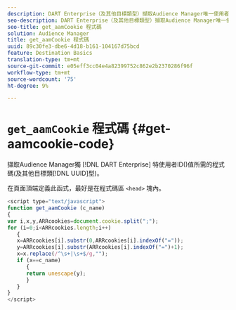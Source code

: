 ```yaml
---
description: DART Enterprise（及其他目標類型）擷取Audience Manager唯一使用者ID(UUID)值所需的程式碼。
seo-description: DART Enterprise（及其他目標類型）擷取Audience Manager唯一使用者ID(UUID)值所需的程式碼。
seo-title: get_aamCookie 程式碼
solution: Audience Manager
title: get_aamCookie 程式碼
uuid: 89c30fe3-dbe6-4d18-b161-104167d75bcd
feature: Destination Basics
translation-type: tm+mt
source-git-commit: e05eff3cc04e4a82399752c862e2b2370286f96f
workflow-type: tm+mt
source-wordcount: '75'
ht-degree: 9%

---
```



# `get_aamCookie` 程式碼 {#get-aamcookie-code}

擷取Audience Manager獨 [!DNL DART Enterprise] 特使用者ID()值所需的程式碼(及其他目標類[!DNL UUID]型)。

在頁面頂端定義此函式，最好是在程式碼區 `<head>` 塊內。

<!-- r_aam_de_cookie.xml -->

```js
<script type="text/javascript">
function get_aamCookie (c_name)
{
var i,x,y,ARRcookies=document.cookie.split(";");
for (i=0;i<ARRcookies.length;i++)
   {
   x=ARRcookies[i].substr(0,ARRcookies[i].indexOf("="));
   y=ARRcookies[i].substr(ARRcookies[i].indexOf("=")+1);
   x=x.replace(/^\s+|\s+$/g,"");
   if (x==c_name)
      { 
      return unescape(y);
      }
   }
}
</script>
```
